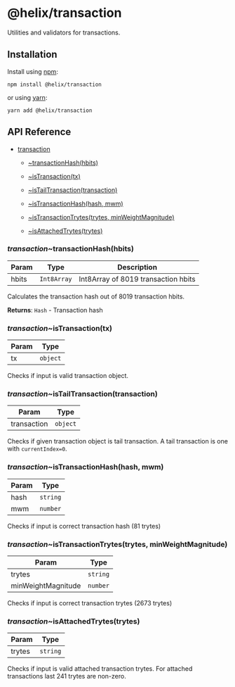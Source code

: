 # @helix/transaction

Utilities and validators for transactions.

## Installation

Install using [npm](https://www.npmjs.org/):
```
npm install @helix/transaction
```

or using [yarn](https://yarnpkg.com/):

```
yarn add @helix/transaction
```

## API Reference

    
* [transaction](#module_transaction)

    * [~transactionHash(hbits)](#module_transaction..transactionHash)

    * [~isTransaction(tx)](#module_transaction..isTransaction)

    * [~isTailTransaction(transaction)](#module_transaction..isTailTransaction)

    * [~isTransactionHash(hash, mwm)](#module_transaction..isTransactionHash)

    * [~isTransactionTrytes(trytes, minWeightMagnitude)](#module_transaction..isTransactionTrytes)

    * [~isAttachedTrytes(trytes)](#module_transaction..isAttachedTrytes)


<a name="module_transaction..transactionHash"></a>

### *transaction*~transactionHash(hbits)

| Param | Type | Description |
| --- | --- | --- |
| hbits | <code>Int8Array</code> | Int8Array of 8019 transaction hbits |

Calculates the transaction hash out of 8019 transaction hbits.

**Returns**: <code>Hash</code> - Transaction hash  
<a name="module_transaction..isTransaction"></a>

### *transaction*~isTransaction(tx)

| Param | Type |
| --- | --- |
| tx | <code>object</code> | 

Checks if input is valid transaction object.

<a name="module_transaction..isTailTransaction"></a>

### *transaction*~isTailTransaction(transaction)

| Param | Type |
| --- | --- |
| transaction | <code>object</code> | 

Checks if given transaction object is tail transaction.
A tail transaction is one with `currentIndex=0`.

<a name="module_transaction..isTransactionHash"></a>

### *transaction*~isTransactionHash(hash, mwm)

| Param | Type |
| --- | --- |
| hash | <code>string</code> | 
| mwm | <code>number</code> | 

Checks if input is correct transaction hash (81 trytes)

<a name="module_transaction..isTransactionTrytes"></a>

### *transaction*~isTransactionTrytes(trytes, minWeightMagnitude)

| Param | Type |
| --- | --- |
| trytes | <code>string</code> | 
| minWeightMagnitude | <code>number</code> | 

Checks if input is correct transaction trytes (2673 trytes)

<a name="module_transaction..isAttachedTrytes"></a>

### *transaction*~isAttachedTrytes(trytes)

| Param | Type |
| --- | --- |
| trytes | <code>string</code> | 

Checks if input is valid attached transaction trytes.
For attached transactions last 241 trytes are non-zero.

